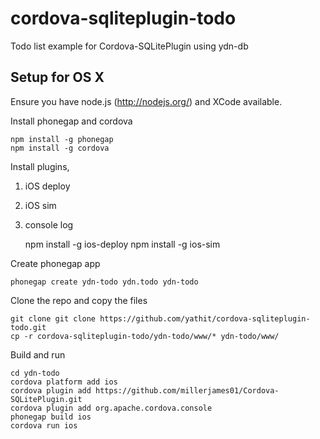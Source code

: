 cordova-sqliteplugin-todo
=========================

Todo list example for Cordova-SQLitePlugin using ydn-db

Setup for OS X
--------------

Ensure you have node.js (http://nodejs.org/) and XCode available.

Install phonegap and cordova

    npm install -g phonegap
    npm install -g cordova
    
Install plugins,
 1. iOS deploy
 2. iOS sim
 3. console log
    
    npm install -g ios-deploy
    npm install -g ios-sim

    
Create phonegap app
    
    phonegap create ydn-todo ydn.todo ydn-todo
    
Clone the repo and copy the files 
    
    git clone git clone https://github.com/yathit/cordova-sqliteplugin-todo.git
    cp -r cordova-sqliteplugin-todo/ydn-todo/www/* ydn-todo/www/
    
Build and run
    
    cd ydn-todo
    cordova platform add ios
    cordova plugin add https://github.com/millerjames01/Cordova-SQLitePlugin.git 
    cordova plugin add org.apache.cordova.console
    phonegap build ios
    cordova run ios
    
    